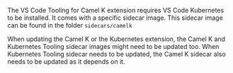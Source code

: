 The VS Code Tooling for Camel K extension requires VS Code Kubernetes to be installed.
It comes with a specific sidecar image. This sidecar image can be found in the folder `sidecars/camelk`

When updating the Camel K or the Kubernetes extension, the Camel K and Kubernetes Tooling sidecar images might need to be updated too. When Kubernetes Tooling sidecar needs to be updated, the Camel K sidecar also needs to be updated as it depends on it.
